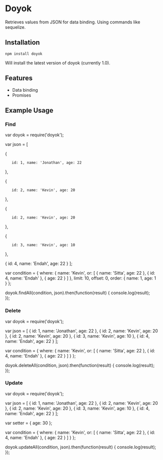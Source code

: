 # Doyok
Retrieves values from JSON for data binding. Using commands like sequelize.

## Installation

`npm install doyok`

Will install the latest version of doyok (currently 1.0).

## Features

- Data binding
- Promises

## Example Usage


### Find

var doyok = require('doyok');

var json = [

   {
   
   	   id: 1, name: 'Jonathan', age: 22
   
   },
   
   {
   
   	   id: 2, name: 'Kevin', age: 20
   },
   
   {
   
       id: 2, name: 'Kevin', age: 20
   },
   
   {
   
       id: 3, name: 'Kevin', age: 10
   
   },
   
   {
       id: 4, name: 'Endah', age: 22
   }
];


var condition = {
  where: {
    name: 'Kevin',
    or: [
      {
        name: 'Sitta', age: 22
      },
      {
        id: 4, name: 'Endah'
      },
      {
        age: 22
      }
    ]
  },
  limit: 10,
  offset: 0, 
  order: {
    name: 1,
    age: 1
  }
};

doyok.findAll(condition, json).then(function(result) {
   console.log(result);                                                   
});


### Delete

var doyok = require('doyok');

var json = [
   {
   	   id: 1, name: 'Jonathan', age: 22
   },
   {
   	   id: 2, name: 'Kevin', age: 20
   },
   {
       id: 2, name: 'Kevin', age: 20
   },
   {
       id: 3, name: 'Kevin', age: 10
   },
   {
       id: 4, name: 'Endah', age: 22
   }
];

var condition = {
  where: {
    name: 'Kevin',
    or: [
      {
        name: 'Sitta', age: 22
      },
      {
        id: 4, name: 'Endah'
      },
      {
        age: 22
      }
    ]
  }
};

doyok.deleteAll(condition, json).then(function(result) {
   console.log(result);                                                   
});


### Update

var doyok = require('doyok');

var json = [
   {
   	   id: 1, name: 'Jonathan', age: 22
   },
   {
   	   id: 2, name: 'Kevin', age: 20
   },
   {
       id: 2, name: 'Kevin', age: 20
   },
   {
       id: 3, name: 'Kevin', age: 10
   },
   {
       id: 4, name: 'Endah', age: 22
   }
];

var setter = {
	age: 30	
};

var condition = {
  where: {
    name: 'Kevin',
    or: [
      {
        name: 'Sitta', age: 22
      },
      {
        id: 4, name: 'Endah'
      },
      {
        age: 22
      }
    ]
  }
};

doyok.updateAll(condition, json).then(function(result) {
   console.log(result);                                                   
});
